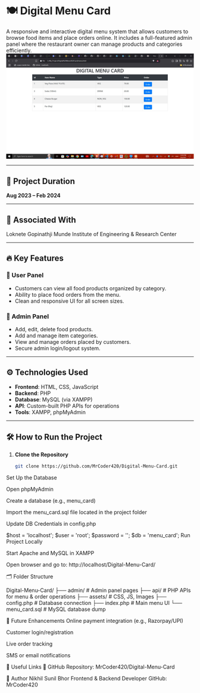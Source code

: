 # 🍽️ Digital Menu Card

A responsive and interactive digital menu system that allows customers to browse food items and place orders online. It includes a full-featured admin panel where the restaurant owner can manage products and categories efficiently.
![Menu Screenshot](assets/home_page.jpg)

---

## 📌 Project Duration
**Aug 2023 – Feb 2024**

---

## 🏢 Associated With
Loknete Gopinathji Munde Institute of Engineering & Research Center

---

## 🔥 Key Features

### 🌟 User Panel
- Customers can view all food products organized by category.
- Ability to place food orders from the menu.
- Clean and responsive UI for all screen sizes.

### 🌟 Admin Panel
- Add, edit, delete food products.
- Add and manage item categories.
- View and manage orders placed by customers.
- Secure admin login/logout system.

---

## ⚙️ Technologies Used

- **Frontend**: HTML, CSS, JavaScript
- **Backend**: PHP
- **Database**: MySQL (via XAMPP)
- **API**: Custom-built PHP APIs for operations
- **Tools**: XAMPP, phpMyAdmin

---

## 🛠️ How to Run the Project

1. **Clone the Repository**
   ```bash
   git clone https://github.com/MrCoder420/Digital-Menu-Card.git
Set Up the Database

Open phpMyAdmin

Create a database (e.g., menu_card)

Import the menu_card.sql file located in the project folder

Update DB Credentials in config.php


$host = 'localhost';
$user = 'root';
$password = '';
$db = 'menu_card';
Run Project Locally

Start Apache and MySQL in XAMPP

Open browser and go to:
http://localhost/Digital-Menu-Card/


🗂️ Folder Structure

Digital-Menu-Card/
├── admin/         # Admin panel pages
├── api/           # PHP APIs for menu & order operations
├── assets/        # CSS, JS, Images
├── config.php     # Database connection
├── index.php      # Main menu UI
└── menu_card.sql  # MySQL database dump



🚀 Future Enhancements
Online payment integration (e.g., Razorpay/UPI)

Customer login/registration

Live order tracking

SMS or email notifications

📎 Useful Links
🔗 GitHub Repository: MrCoder420/Digital-Menu-Card

🙋 Author
Nikhil Sunil Bhor
Frontend & Backend Developer
GitHub: MrCoder420


